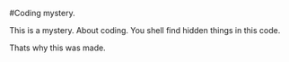 #Coding mystery.

This is a mystery. About coding. You shell find hidden things in this code.

Thats why this was made.
